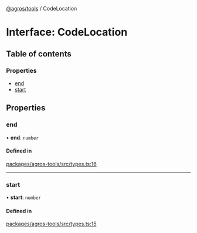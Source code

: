[@agros/tools](../index.md) / CodeLocation

# Interface: CodeLocation

## Table of contents

### Properties

- [end](CodeLocation.md#end)
- [start](CodeLocation.md#start)

## Properties

### <a id="end" name="end"></a> end

• **end**: `number`

#### Defined in

[packages/agros-tools/src/types.ts:16](https://github.com/agrosjs/agros/blob/4eb8f7e/packages/agros-tools/src/types.ts#L16)

___

### <a id="start" name="start"></a> start

• **start**: `number`

#### Defined in

[packages/agros-tools/src/types.ts:15](https://github.com/agrosjs/agros/blob/4eb8f7e/packages/agros-tools/src/types.ts#L15)
